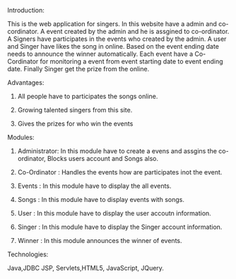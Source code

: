 Introduction:

This is the web application for singers. In this website have a admin and co-cordinator. A event created by the admin and he is assgined to co-ordinator. A Signers have participates in the events who created by the admin. A user and Singer have likes the song in online. Based on the event ending date needs to announce the winner automatically. Each event have a Co-Cordinator for monitoring a event from event starting date to event ending date. Finally Singer get the prize from the online.

 

Advantages:

 

1)    All people have to participates the songs online.

2)    Growing talented singers from this site.

3)    Gives the prizes for who win the events

 

Modules:

 

1)    Administrator: In this module have to create a evens and assgins the co-ordinator,  Blocks users account and Songs also.

 

2)    Co-Ordinator : Handles the events how are participates inot the event.

 

3)    Events : In this module have to display the all events.

 

4)    Songs : In this module have to display events with songs.

 

5)    User  : In this module have to display the user accoutn information.

 

6)    Singer : In this module have to display the Singer account information.

 

7)    Winner : In this module announces the winner of events.

Technologies: 

Java,JDBC JSP, Servlets,HTML5, JavaScript, JQuery.